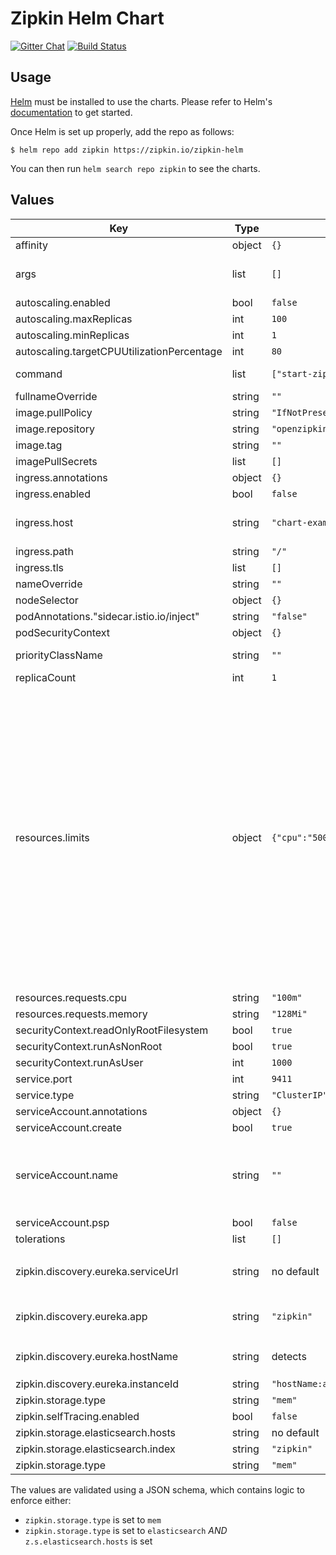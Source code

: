# Zipkin Helm Chart

[![Gitter Chat](http://img.shields.io/badge/gitter-join%20chat%20%E2%86%92-brightgreen.svg)](https://gitter.im/openzipkin/zipkin)
[![Build Status](https://github.com/openzipkin/zipkin-helm/workflows/test/badge.svg)](https://github.com/openzipkin/zipkin-helm/actions?query=workflow%3Atest)

## Usage

[Helm](https://helm.sh) must be installed to use the charts.
Please refer to Helm's [documentation](https://helm.sh/docs/) to get started.

Once Helm is set up properly, add the repo as follows:

```console
$ helm repo add zipkin https://zipkin.io/zipkin-helm
```

You can then run `helm search repo zipkin` to see the charts.

## Values

| Key                                        | Type   | Default                            | Description                                                                                                                                                                                                                                                                                                                                  |
|--------------------------------------------|--------|------------------------------------|----------------------------------------------------------------------------------------------------------------------------------------------------------------------------------------------------------------------------------------------------------------------------------------------------------------------------------------------|
| affinity                                   | object | `{}`                               |                                                                                                                                                                                                                                                                                                                                              |
| args                                       | list   | `[]`                               | arguments to the zipkin start command                                                                                                                                                                                                                                                                                                        |
| autoscaling.enabled                        | bool   | `false`                            |                                                                                                                                                                                                                                                                                                                                              |
| autoscaling.maxReplicas                    | int    | `100`                              |                                                                                                                                                                                                                                                                                                                                              |
| autoscaling.minReplicas                    | int    | `1`                                |                                                                                                                                                                                                                                                                                                                                              |
| autoscaling.targetCPUUtilizationPercentage | int    | `80`                               |                                                                                                                                                                                                                                                                                                                                              |
| command                                    | list   | `["start-zipkin"]`                 | command used to start zipkin                                                                                                                                                                                                                                                                                                                 |
| fullnameOverride                           | string | `""`                               |                                                                                                                                                                                                                                                                                                                                              |
| image.pullPolicy                           | string | `"IfNotPresent"`                   |                                                                                                                                                                                                                                                                                                                                              |
| image.repository                           | string | `"openzipkin/zipkin-slim"`         |                                                                                                                                                                                                                                                                                                                                              |
| image.tag                                  | string | `""`                               |                                                                                                                                                                                                                                                                                                                                              |
| imagePullSecrets                           | list   | `[]`                               |                                                                                                                                                                                                                                                                                                                                              |
| ingress.annotations                        | object | `{}`                               |                                                                                                                                                                                                                                                                                                                                              |
| ingress.enabled                            | bool   | `false`                            |                                                                                                                                                                                                                                                                                                                                              |
| ingress.host                               | string | `"chart-example.local"`            | kubernetes.io/tls-acme: "true" className: nginx                                                                                                                                                                                                                                                                                              |
| ingress.path                               | string | `"/"`                              |                                                                                                                                                                                                                                                                                                                                              |
| ingress.tls                                | list   | `[]`                               |                                                                                                                                                                                                                                                                                                                                              |
| nameOverride                               | string | `""`                               |                                                                                                                                                                                                                                                                                                                                              |
| nodeSelector                               | object | `{}`                               |                                                                                                                                                                                                                                                                                                                                              |
| podAnnotations."sidecar.istio.io/inject"   | string | `"false"`                          |                                                                                                                                                                                                                                                                                                                                              |
| podSecurityContext                         | object | `{}`                               |                                                                                                                                                                                                                                                                                                                                              |
| priorityClassName                          | string | `""`                               | priority class name for the Pod                                                                                                                                                                                                                                                                                                              |
| replicaCount                               | int    | `1`                                |                                                                                                                                                                                                                                                                                                                                              |
| resources.limits                           | object | `{"cpu":"500m","memory":"4096Mi"}` | choice for the user. This also increases chances charts run on environments with little resources, such as Minikube. If you do want to specify resources, uncomment the following lines, adjust them as necessary, and remove the curly braces after 'resources:'. limits:   cpu: 100m   memory: 128Mi requests:   cpu: 100m   memory: 128Mi |
| resources.requests.cpu                     | string | `"100m"`                           |                                                                                                                                                                                                                                                                                                                                              |
| resources.requests.memory                  | string | `"128Mi"`                          |                                                                                                                                                                                                                                                                                                                                              |
| securityContext.readOnlyRootFilesystem     | bool   | `true`                             | drop:   - ALL                                                                                                                                                                                                                                                                                                                                |
| securityContext.runAsNonRoot               | bool   | `true`                             |                                                                                                                                                                                                                                                                                                                                              |
| securityContext.runAsUser                  | int    | `1000`                             |                                                                                                                                                                                                                                                                                                                                              |
| service.port                               | int    | `9411`                             |                                                                                                                                                                                                                                                                                                                                              |
| service.type                               | string | `"ClusterIP"`                      |                                                                                                                                                                                                                                                                                                                                              |
| serviceAccount.annotations                 | object | `{}`                               |                                                                                                                                                                                                                                                                                                                                              |
| serviceAccount.create                      | bool   | `true`                             |                                                                                                                                                                                                                                                                                                                                              |
| serviceAccount.name                        | string | `""`                               | If not set and create is true, a name is generated using the fullname template                                                                                                                                                                                                                                                               |
| serviceAccount.psp                         | bool   | `false`                            |                                                                                                                                                                                                                                                                                                                                              |
| tolerations                                | list   | `[]`                               |                                                                                                                                                                                                                                                                                                                                              |
| zipkin.discovery.eureka.serviceUrl         | string | no default                         | v2 endpoint of Eureka, e.g. `https://eureka-prod/eureka/v2`                                                                                                                                                                                                                                                                                  |
| zipkin.discovery.eureka.app                | string | `"zipkin"`                         | The application this instance registers to                                                                                                                                                                                                                                                                                                   |
| zipkin.discovery.eureka.hostName           | string | detects                            | The instance `hostName` and `vipAddress`                                                                                                                                                                                                                                                                                                     |
| zipkin.discovery.eureka.instanceId         | string | `"hostName:app:port"`              |                                                                                                                                                                                                                                                                                                                                              |
| zipkin.storage.type                        | string | `"mem"`                            |                                                                                                                                                                                                                                                                                                                                              |
| zipkin.selfTracing.enabled                 | bool   | `false`                            |                                                                                                                                                                                                                                                                                                                                              |
| zipkin.storage.elasticsearch.hosts         | string | no default                         |                                                                                                                                                                                                                                                                                                                                              |
| zipkin.storage.elasticsearch.index         | string | `"zipkin"`                         |                                                                                                                                                                                                                                                                                                                                              |
| zipkin.storage.type                        | string | `"mem"`                            |                                                                                                                                                                                                                                                                                                                                              |

The values are validated using a JSON schema, which contains logic to enforce either:

- `zipkin.storage.type` is set to `mem`
- `zipkin.storage.type` is set to `elasticsearch` *AND* `z.s.elasticsearch.hosts` is set
